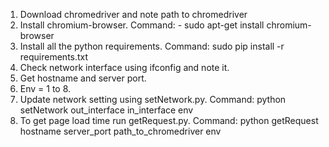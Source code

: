 1. Download chromedriver and note path to chromedriver
2. Install chromium-browser. Command: - sudo apt-get install chromium-browser
2. Install all the python requirements. Command: sudo pip install -r requirements.txt
3. Check network interface using ifconfig and note it.
4. Get hostname and server port.
5. Env = 1 to 8.
6. Update network setting using setNetwork.py. Command: python setNetwork out_interface in_interface env
7. To get page load time run getRequest.py. Command: python getRequest hostname server_port path_to_chromedriver env